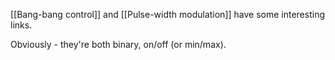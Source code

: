 [[Bang-bang control]] and [[Pulse-width modulation]] have some interesting links.

 Obviously - they're both binary, on/off (or min/max). 

 